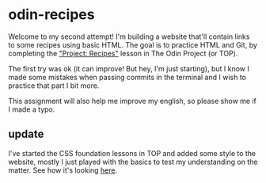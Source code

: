 # odin-recipes

Welcome to my second attempt! I'm building a website that'll contain links to some recipes using basic HTML. The goal is to practice HTML and Git, by completing the ["Project: Recipes"](https://www.theodinproject.com/lessons/foundations-recipes) lesson in The Odin Project (or TOP).

The first try was ok (it can improve! But hey, I'm just starting), but I know I made some mistakes when passing commits in the terminal and I wish to practice that part I bit more.

This assignment will also help me improve my english, so please show me if I made a typo.

## update

I've started the CSS foundation lessons in TOP and added some style to the website, mostly I just played with the basics to test my understanding on the matter. See how it's looking [here](https://nkrasno.github.io/odin-recipes/).